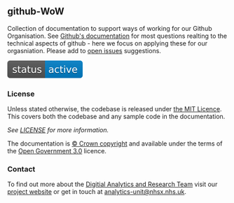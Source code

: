 ## github-WoW

Collection of documentation to support ways of working for our Github Organisation.  See [Github's documentation](https://docs.github.com/en) for most questions realting to the technical aspects of github - here we focus on applying these for our orgasniation. Please add to [open issues](https://github.com/nhsengland/github-WoW/issues) suggestions.

[![status: active](https://github.com/GIScience/badges/raw/master/status/active.svg)](https://github.com/GIScience/badges#active)

### License

Unless stated otherwise, the codebase is released under [the MIT Licence][mit].
This covers both the codebase and any sample code in the documentation.

_See [LICENSE](./LICENSE) for more information._

The documentation is [© Crown copyright][copyright] and available under the terms
of the [Open Government 3.0][ogl] licence.

[mit]: LICENCE
[copyright]: http://www.nationalarchives.gov.uk/information-management/re-using-public-sector-information/uk-government-licensing-framework/crown-copyright/
[ogl]: http://www.nationalarchives.gov.uk/doc/open-government-licence/version/3/

### Contact

To find out more about the [Digitial Analytics and Research Team](https://www.nhsx.nhs.uk/key-tools-and-info/nhsx-analytics-unit/) visit our [project website](https://nhsx.github.io/AnalyticsUnit/projects.html) or get in touch at [analytics-unit@nhsx.nhs.uk](mailto:analytics-unit@nhsx.nhs.uk).
